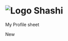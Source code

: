 # ![Logo](https://lh3.googleusercontent.com/ogw/ADGmqu-FeIEMnOhbUCyYeTEV3N00XcnHY9bYt1vpaYQyBZw=s83-c-mo) Shashi

My Profile sheet


New
